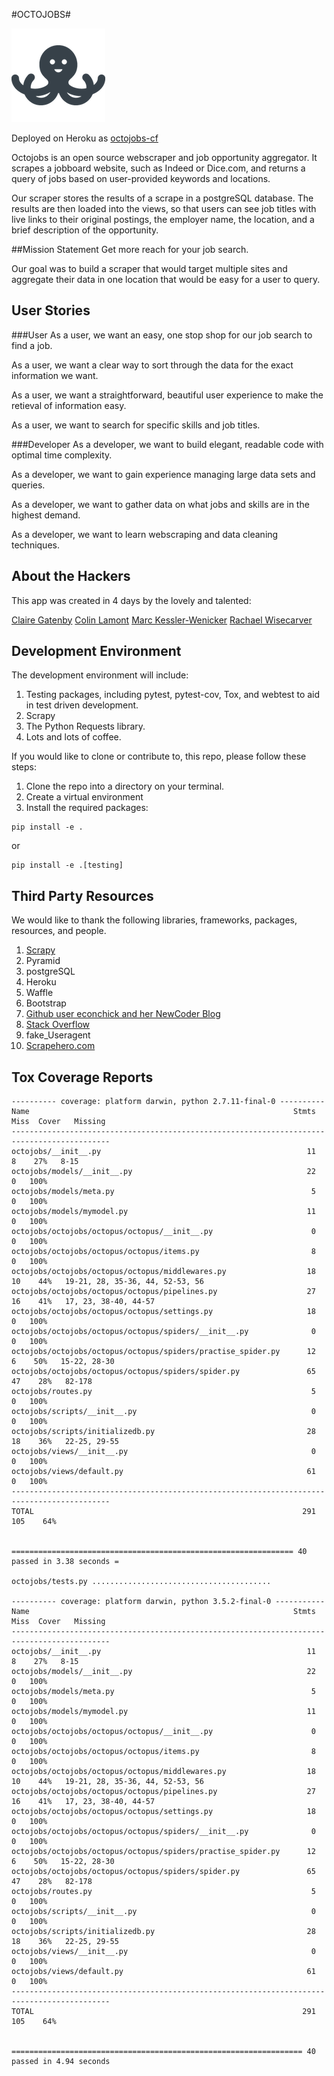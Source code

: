 #OCTOJOBS#

![logo](octojobs/static/images/logo.png) 

Deployed on Heroku as [octojobs-cf](octojobs-cf.herokuapp.com)


Octojobs is an open source webscraper and job opportunity aggregator. It scrapes a jobboard website, such as Indeed or Dice.com, and returns a query of jobs based on user-provided keywords and locations.

Our scraper stores the results of a scrape in a postgreSQL database. The results are then loaded into the views, so that users can see job titles with live links to their original postings, the employer name, the location, and a brief description of the opportunity.

##Mission Statement
Get more reach for your job search.

Our goal was to build a scraper that would target multiple sites and aggregate their data in one location that would be easy for a user to query.

## User Stories
###User
As a user, we want an easy, one stop shop for our job search to find a job. 

As a user, we want a clear way to sort through the data for the exact information we want.

As a user, we want a straightforward, beautiful user experience to make the retieval of information easy.

As a user, we want to search for specific skills and job titles. 

###Developer
As a developer, we want to build elegant, readable code with optimal time complexity.

As a developer, we want to gain experience managing large data sets and queries.

As a developer, we want to gather data on what jobs and skills are in the highest demand.

As a developer, we want to learn webscraping and data cleaning techniques.


## About the Hackers

This app was created in 4 days by the lovely and talented:

[Claire Gatenby](https://github.com/clair3st)
[Colin Lamont](https://github.com/chamberi)
[Marc Kessler-Wenicker](https://github.com/wenima)
[Rachael Wisecarver](https://github.com/rwisecar)


## Development Environment
The development environment will include:
1. Testing packages, including pytest, pytest-cov, Tox, and webtest to aid in test driven development.
2. Scrapy
3. The Python Requests library.
4. Lots and lots of coffee.

If you would like to clone or contribute to, this repo, please follow these steps:
1. Clone the repo into a directory on your terminal.
2. Create a virtual environment
3. Install the required packages:
```
pip install -e .
```
or
```
pip install -e .[testing]
```

## Third Party Resources
We would like to thank the following libraries, frameworks, packages, resources, and people.
1. [Scrapy](https://doc.scrapy.org/en/latest/)
2. Pyramid
3. postgreSQL
4. Heroku
5. Waffle
6. Bootstrap
7. [Github user econchick and her NewCoder Blog](http://newcoder.io/scrape/)
8. [Stack Overflow](http://stackoverflow.com/questions/6456304/scrapy-unit-testing/12751649)
9. fake_Useragent
10. [Scrapehero.com](https://www.scrapehero.com/how-to-prevent-getting-blacklisted-while-scraping/)

## Tox Coverage Reports
```
---------- coverage: platform darwin, python 2.7.11-final-0 ----------
Name                                                           Stmts   Miss  Cover   Missing
--------------------------------------------------------------------------------------------
octojobs/__init__.py                                              11      8    27%   8-15
octojobs/models/__init__.py                                       22      0   100%
octojobs/models/meta.py                                            5      0   100%
octojobs/models/mymodel.py                                        11      0   100%
octojobs/octojobs/octopus/octopus/__init__.py                      0      0   100%
octojobs/octojobs/octopus/octopus/items.py                         8      0   100%
octojobs/octojobs/octopus/octopus/middlewares.py                  18     10    44%   19-21, 28, 35-36, 44, 52-53, 56
octojobs/octojobs/octopus/octopus/pipelines.py                    27     16    41%   17, 23, 38-40, 44-57
octojobs/octojobs/octopus/octopus/settings.py                     18      0   100%
octojobs/octojobs/octopus/octopus/spiders/__init__.py              0      0   100%
octojobs/octojobs/octopus/octopus/spiders/practise_spider.py      12      6    50%   15-22, 28-30
octojobs/octojobs/octopus/octopus/spiders/spider.py               65     47    28%   82-178
octojobs/routes.py                                                 5      0   100%
octojobs/scripts/__init__.py                                       0      0   100%
octojobs/scripts/initializedb.py                                  28     18    36%   22-25, 29-55
octojobs/views/__init__.py                                         0      0   100%
octojobs/views/default.py                                         61      0   100%
--------------------------------------------------------------------------------------------
TOTAL                                                            291    105    64%


=============================================================== 40 passed in 3.38 seconds =

octojobs/tests.py ........................................

---------- coverage: platform darwin, python 3.5.2-final-0 -----------
Name                                                           Stmts   Miss  Cover   Missing
--------------------------------------------------------------------------------------------
octojobs/__init__.py                                              11      8    27%   8-15
octojobs/models/__init__.py                                       22      0   100%
octojobs/models/meta.py                                            5      0   100%
octojobs/models/mymodel.py                                        11      0   100%
octojobs/octojobs/octopus/octopus/__init__.py                      0      0   100%
octojobs/octojobs/octopus/octopus/items.py                         8      0   100%
octojobs/octojobs/octopus/octopus/middlewares.py                  18     10    44%   19-21, 28, 35-36, 44, 52-53, 56
octojobs/octojobs/octopus/octopus/pipelines.py                    27     16    41%   17, 23, 38-40, 44-57
octojobs/octojobs/octopus/octopus/settings.py                     18      0   100%
octojobs/octojobs/octopus/octopus/spiders/__init__.py              0      0   100%
octojobs/octojobs/octopus/octopus/spiders/practise_spider.py      12      6    50%   15-22, 28-30
octojobs/octojobs/octopus/octopus/spiders/spider.py               65     47    28%   82-178
octojobs/routes.py                                                 5      0   100%
octojobs/scripts/__init__.py                                       0      0   100%
octojobs/scripts/initializedb.py                                  28     18    36%   22-25, 29-55
octojobs/views/__init__.py                                         0      0   100%
octojobs/views/default.py                                         61      0   100%
--------------------------------------------------------------------------------------------
TOTAL                                                            291    105    64%


================================================================= 40 passed in 4.94 seconds
```
